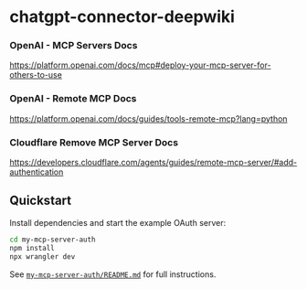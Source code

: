 # chatgpt-connector-deepwiki

### OpenAI - MCP Servers Docs
https://platform.openai.com/docs/mcp#deploy-your-mcp-server-for-others-to-use


### OpenAI - Remote MCP Docs
https://platform.openai.com/docs/guides/tools-remote-mcp?lang=python

### Cloudflare Remove MCP Server Docs
https://developers.cloudflare.com/agents/guides/remote-mcp-server/#add-authentication

## Quickstart

Install dependencies and start the example OAuth server:

```bash
cd my-mcp-server-auth
npm install
npx wrangler dev
```

See [`my-mcp-server-auth/README.md`](my-mcp-server-auth/README.md) for full instructions.
